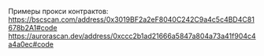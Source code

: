 Примеры прокси контрактов:
https://bscscan.com/address/0x3019BF2a2eF8040C242C9a4c5c4BD4C81678b2A1#code
https://aurorascan.dev/address/0xccc2b1ad21666a5847a804a73a41f904c4a4a0ec#code